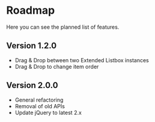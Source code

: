 # Roadmap


Here you can see the planned list of features.


## Version 1.2.0

-   Drag & Drop between two Extended Listbox instances
-   Drag & Drop to change item order


## Version 2.0.0

-   General refactoring
-   Removal of old APIs
-   Update jQuery to latest 2.x
